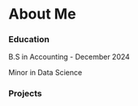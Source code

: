 # About Me
### Education
  B.S in Accounting - December 2024
  
  Minor in Data Science
  
### Projects
